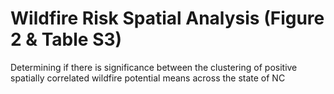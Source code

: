 # Wildfire Risk Spatial Analysis (Figure 2 & Table S3)

Determining if there is significance between the clustering of positive spatially correlated wildfire potential means across the state of NC
